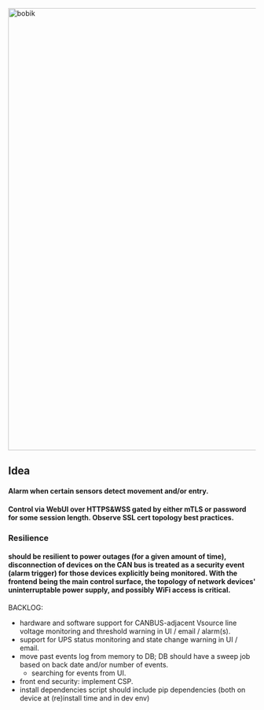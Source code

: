 
<img width="899" alt="bobik" src="https://github.com/user-attachments/assets/b32ab92e-6264-4e49-999e-a96790421e8a" />


## Idea
#### Alarm when certain sensors detect movement and/or entry.
#### Control via WebUI over HTTPS&WSS gated by either mTLS or password for some session length. Observe SSL cert topology best practices. 

### Resilience
#### should be resilient to power outages (for a given amount of time), disconnection of devices on the CAN bus is treated as a security event (alarm trigger) for those devices explicitly being monitored. With the frontend being the main control surface, the topology of network devices' uninterruptable power supply, and possibly WiFi access is critical.


BACKLOG:
- hardware and software support for CANBUS-adjacent Vsource line voltage monitoring and threshold warning in UI / email / alarm(s).
- support for UPS status monitoring and state change warning in UI / email.
- move past events log from memory to DB; DB should have a sweep job based on back date and/or number of events.
  - searching for events from UI.
- front end security: implement CSP.
- install dependencies script should include pip dependencies (both on device at (re)install time and in dev env)
